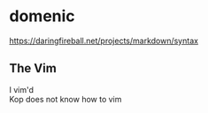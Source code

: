 # domenic

https://daringfireball.net/projects/markdown/syntax

## The Vim

I vim'd  
Kop does not know how to vim  

